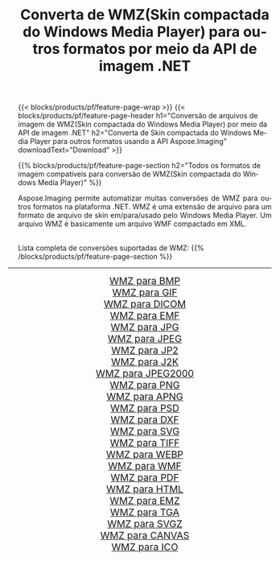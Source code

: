﻿---
title: Converta de WMZ(Skin compactada do Windows Media Player) para outros formatos por meio da API de imagem .NET 
weight: 3920
url: /pt/net/conversion/from/wmz 
lang: pt
langdirlevel: 2
locales: zh-hans,ja,it,ru,de,es,fr,nl,id,lt,pl,pt,vi,tr,ko,zh-hant,ar,hi,th,sv,cs,uk,he
description: Usando Aspose.Imaging você pode facilmente converter de WMZ(Skin compactada do Windows Media Player) para outros formatos
---

{{< blocks/products/pf/feature-page-wrap >}}
{{< blocks/products/pf/feature-page-header h1="Conversão de arquivos de imagem de WMZ(Skin compactada do Windows Media Player) por meio da API de imagem .NET" h2="Converta de Skin compactada do Windows Media Player para outros formatos usando a API Aspose.Imaging" downloadText="Download" >}}


{{% blocks/products/pf/feature-page-section  h2="Todos os formatos de imagem compatíveis para conversão de WMZ(Skin compactada do Windows Media Player)" %}}
<p align=justify>Aspose.Imaging permite automatizar muitas conversões de WMZ para outros formatos na plataforma .NET. WMZ é uma extensão de arquivo para um formato de arquivo de skin em/para/usado pelo Windows Media Player. Um arquivo WMZ é basicamente um arquivo WMF compactado em XML.</p>
<br/>
Lista completa de conversões suportadas de WMZ:
{{% /blocks/products/pf/feature-page-section %}}
<div class="container-fluid productfamilypage bg-gray">
    <div class="convertypes bg-gray agp-content section">
        <div class="container">
		<hr style="margin-left:-20px;"/>
		<div class="row other-converters" style="gap: 10px;font-size: 19px;text-align:center;">
		    <div class='col-md-2 other-converter remove-lp remove-rp'><a href="/imaging/pt/net/conversion/wmz-to-bmp" style="padding:15px;">WMZ para BMP</a></div><div class='col-md-2 other-converter remove-lp remove-rp'><a href="/imaging/pt/net/conversion/wmz-to-gif" style="padding:15px;">WMZ para GIF</a></div><div class='col-md-2 other-converter remove-lp remove-rp'><a href="/imaging/pt/net/conversion/wmz-to-dicom" style="padding:15px;">WMZ para DICOM</a></div><div class='col-md-2 other-converter remove-lp remove-rp'><a href="/imaging/pt/net/conversion/wmz-to-emf" style="padding:15px;">WMZ para EMF</a></div><div class='col-md-2 other-converter remove-lp remove-rp'><a href="/imaging/pt/net/conversion/wmz-to-jpg" style="padding:15px;">WMZ para JPG</a></div><div class='col-md-2 other-converter remove-lp remove-rp'><a href="/imaging/pt/net/conversion/wmz-to-jpeg" style="padding:15px;">WMZ para JPEG</a></div><div class='col-md-2 other-converter remove-lp remove-rp'><a href="/imaging/pt/net/conversion/wmz-to-jp2" style="padding:15px;">WMZ para JP2</a></div><div class='col-md-2 other-converter remove-lp remove-rp'><a href="/imaging/pt/net/conversion/wmz-to-j2k" style="padding:15px;">WMZ para J2K</a></div><div class='col-md-2 other-converter remove-lp remove-rp'><a href="/imaging/pt/net/conversion/wmz-to-jpeg2000" style="padding:15px;">WMZ para JPEG2000</a></div><div class='col-md-2 other-converter remove-lp remove-rp'><a href="/imaging/pt/net/conversion/wmz-to-png" style="padding:15px;">WMZ para PNG</a></div><div class='col-md-2 other-converter remove-lp remove-rp'><a href="/imaging/pt/net/conversion/wmz-to-apng" style="padding:15px;">WMZ para APNG</a></div><div class='col-md-2 other-converter remove-lp remove-rp'><a href="/imaging/pt/net/conversion/wmz-to-psd" style="padding:15px;">WMZ para PSD</a></div><div class='col-md-2 other-converter remove-lp remove-rp'><a href="/imaging/pt/net/conversion/wmz-to-dxf" style="padding:15px;">WMZ para DXF</a></div><div class='col-md-2 other-converter remove-lp remove-rp'><a href="/imaging/pt/net/conversion/wmz-to-svg" style="padding:15px;">WMZ para SVG</a></div><div class='col-md-2 other-converter remove-lp remove-rp'><a href="/imaging/pt/net/conversion/wmz-to-tiff" style="padding:15px;">WMZ para TIFF</a></div><div class='col-md-2 other-converter remove-lp remove-rp'><a href="/imaging/pt/net/conversion/wmz-to-webp" style="padding:15px;">WMZ para WEBP</a></div><div class='col-md-2 other-converter remove-lp remove-rp'><a href="/imaging/pt/net/conversion/wmz-to-wmf" style="padding:15px;">WMZ para WMF</a></div><div class='col-md-2 other-converter remove-lp remove-rp'><a href="/imaging/pt/net/conversion/wmz-to-pdf" style="padding:15px;">WMZ para PDF</a></div><div class='col-md-2 other-converter remove-lp remove-rp'><a href="/imaging/pt/net/conversion/wmz-to-html" style="padding:15px;">WMZ para HTML</a></div><div class='col-md-2 other-converter remove-lp remove-rp'><a href="/imaging/pt/net/conversion/wmz-to-emz" style="padding:15px;">WMZ para EMZ</a></div><div class='col-md-2 other-converter remove-lp remove-rp'><a href="/imaging/pt/net/conversion/wmz-to-tga" style="padding:15px;">WMZ para TGA</a></div><div class='col-md-2 other-converter remove-lp remove-rp'><a href="/imaging/pt/net/conversion/wmz-to-svgz" style="padding:15px;">WMZ para SVGZ</a></div><div class='col-md-2 other-converter remove-lp remove-rp'><a href="/imaging/pt/net/conversion/wmz-to-canvas" style="padding:15px;">WMZ para CANVAS</a></div><div class='col-md-2 other-converter remove-lp remove-rp'><a href="/imaging/pt/net/conversion/wmz-to-ico" style="padding:15px;">WMZ para ICO</a></div>
                </div>
        </div>
    </div>
</div>
<br/>

